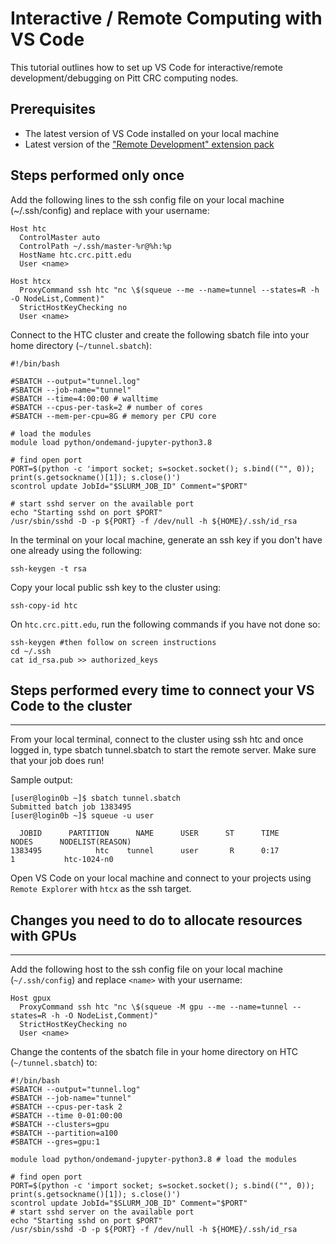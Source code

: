 # Interactive / Remote Computing with VS Code

This tutorial outlines how to set up VS Code for interactive/remote development/debugging on Pitt CRC computing nodes.

## Prerequisites

- The latest version of VS Code installed on your local machine
- Latest version of the ["Remote Development" extension pack](https://marketplace.visualstudio.com/items?itemName=ms-vscode-remote.vscode-remote-extensionpack)

## Steps performed **only once**

Add the following lines to the ssh config file on your local machine (~/.ssh/config) 
and replace <name> with your username:

```
Host htc  
  ControlMaster auto  
  ControlPath ~/.ssh/master-%r@%h:%p  
  HostName htc.crc.pitt.edu  
  User <name>

Host htcx  
  ProxyCommand ssh htc "nc \$(squeue --me --name=tunnel --states=R -h -O NodeList,Comment)"  
  StrictHostKeyChecking no  
  User <name>
```

Connect to the HTC cluster and create the following sbatch file into your home directory (`~/tunnel.sbatch`):

```shell
#!/bin/bash

#SBATCH --output="tunnel.log"  
#SBATCH --job-name="tunnel"  
#SBATCH --time=4:00:00 # walltime  
#SBATCH --cpus-per-task=2 # number of cores  
#SBATCH --mem-per-cpu=8G # memory per CPU core

# load the modules  
module load python/ondemand-jupyter-python3.8

# find open port  
PORT=$(python -c 'import socket; s=socket.socket(); s.bind(("", 0)); print(s.getsockname()[1]); s.close()')  
scontrol update JobId="$SLURM_JOB_ID" Comment="$PORT"

# start sshd server on the available port  
echo "Starting sshd on port $PORT"  
/usr/sbin/sshd -D -p ${PORT} -f /dev/null -h ${HOME}/.ssh/id_rsa
```

In the terminal on your local machine, generate an ssh key if you don't have one already using the following:
```
ssh-keygen -t rsa
```
Copy your local public ssh key to the cluster using:
```
ssh-copy-id htc
```
On `htc.crc.pitt.edu`, run the following commands if you have not done so:
```
ssh-keygen #then follow on screen instructions  
cd ~/.ssh  
cat id_rsa.pub >> authorized_keys
```

## Steps performed every time to connect your VS Code to the cluster
---------------------------------------------------------------------

From your local terminal, connect to the cluster using ssh htc and once logged in, 
type sbatch tunnel.sbatch to start the remote server. Make sure that your job does run!

Sample output:

```commandline
[user@login0b ~]$ sbatch tunnel.sbatch  
Submitted batch job 1383495  
[user@login0b ~]$ squeue -u user

  JOBID      PARTITION      NAME      USER      ST      TIME      NODES      NODELIST(REASON)  
1383495            htc    tunnel      user       R      0:17          1           htc-1024-n0
```

Open VS Code on your local machine and connect to your projects using `Remote Explorer` with `htcx` as the ssh target.

## Changes you need to do to allocate resources with GPUs
----------------------------------------------------------

Add the following host to the ssh config file on your local machine (`~/.ssh/config`) and 
replace `<name>` with your username:
```
Host gpux  
  ProxyCommand ssh htc "nc \$(squeue -M gpu --me --name=tunnel --states=R -h -O NodeList,Comment)"  
  StrictHostKeyChecking no  
  User <name>
```

Change the contents of the sbatch file in your home directory on HTC (`~/tunnel.sbatch`) to:
```shell
#!/bin/bash  
#SBATCH --output="tunnel.log"  
#SBATCH --job-name="tunnel"  
#SBATCH --cpus-per-task 2  
#SBATCH --time 0-01:00:00  
#SBATCH --clusters=gpu  
#SBATCH --partition=a100  
#SBATCH --gres=gpu:1

module load python/ondemand-jupyter-python3.8 # load the modules

# find open port  
PORT=$(python -c 'import socket; s=socket.socket(); s.bind(("", 0));  
print(s.getsockname()[1]); s.close()')  
scontrol update JobId="$SLURM_JOB_ID" Comment="$PORT"  
# start sshd server on the available port  
echo "Starting sshd on port $PORT"  
/usr/sbin/sshd -D -p ${PORT} -f /dev/null -h ${HOME}/.ssh/id_rsa
```
